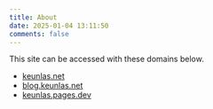 ```yaml
---
title: About
date: 2025-01-04 13:11:50
comments: false
---
```


This site can be accessed with these domains below.

- [keunlas.net](https://keunlas.net)
- [blog.keunlas.net](https://blog.keunlas.net)
- [keunlas.pages.dev](https://keunlas.pages.dev)